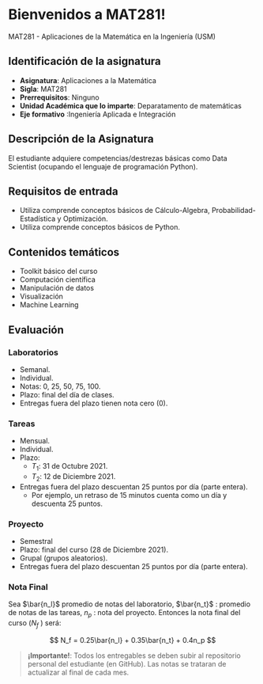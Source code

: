 # Bienvenidos a MAT281!

MAT281 - Aplicaciones de la Matemática en la Ingeniería (USM)

## Identificación de la asignatura

* **Asignatura**: Aplicaciones a la Matemática
* **Sigla**: MAT281
* **Prerrequisitos**: Ninguno
* **Unidad Académica que lo imparte**: Deparatamento de matemáticas
* **Eje formativo** :Ingeniería Aplicada e Integración

## Descripción de la Asignatura

El estudiante adquiere competencias/destrezas básicas como Data Scientist (ocupando el lenguaje de programación Python).

## Requisitos de entrada

* Utiliza comprende conceptos básicos de Cálculo-Algebra, Probabilidad-Estadística y Optimización.
* Utiliza comprende conceptos básicos de Python.

## Contenidos temáticos

* Toolkit básico del curso
* Computación científica
* Manipulación de datos
* Visualización
* Machine Learning


## Evaluación

### Laboratorios 
- Semanal.
- Individual.
- Notas: 0, 25, 50, 75, 100.
- Plazo: final del día de clases.
- Entregas fuera del plazo tienen nota cero (0).  
    

### Tareas 
- Mensual.
- Individual.
- Plazo:
  - $T_1$: 31 de Octubre 2021.
  - $T_2$: 12 de Diciembre 2021.
- Entregas fuera del plazo descuentan 25 puntos por día (parte entera). 
    - Por ejemplo, un retraso de 15 minutos cuenta como un día y descuenta 25 puntos.  
      

### Proyecto 
- Semestral
- Plazo: final del curso (28 de Diciembre 2021).
- Grupal (grupos aleatorios).
- Entregas fuera del plazo descuentan 25 puntos por día (parte entera).  

### Nota Final 
Sea $\bar{n_l}$ promedio de notas del laboratorio, $\bar{n_t}$ : promedio de notas de las
tareas, $n_p$ : nota del proyecto. Entonces la nota final del curso ($N_f$ ) será:

$$
N_f = 0.25\bar{n_l} + 0.35\bar{n_t} + 0.4n_p
$$

> **¡Importante!**: Todos los entregables se deben subir al repositorio personal del estudiante (en GitHub). Las notas se trataran de actualizar al final de cada mes.

